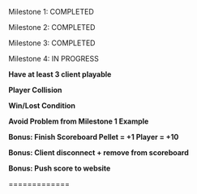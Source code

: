 Milestone 1: COMPLETED

Milestone 2: COMPLETED

Milestone 3: COMPLETED

Milestone 4: IN PROGRESS

**Have at least 3 client playable**

**Player Collision**

**Win/Lost Condition**

**Avoid Problem from Milestone 1 Example**

**Bonus: Finish Scoreboard Pellet = +1 Player = +10**

**Bonus: Client disconnect + remove from scoreboard**

**Bonus: Push score to website**

=============
